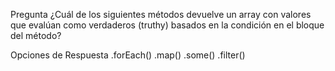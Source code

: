 Pregunta
¿Cuál de los siguientes métodos devuelve un array con valores que evalúan como verdaderos (truthy) basados en la condición en el bloque del método?

Opciones de Respuesta
.forEach()
.map()
.some()
.filter()
